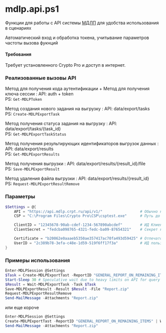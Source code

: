 # mdlp.api.ps1
Функции для работы с API системы [МДЛП](https://честныйзнак.рф/business/projects/medical_devices/) для удобства использования в сценариях 

Автоматический вход и обработка токена, учитывание параметров частоты вызова фукнций

#### Требования
Требует установленного Crypto Pro и доступ в интернет.

### Реализованные вызовы API

Метод для получения кода аутентификации + Метод для получения ключа сессии
: API:  auth + token <br>
  PS:  `Get-MDLPToken`

Метод создания нового задания на выгрузку
: API: data/export/tasks  
  PS:  `Create-MDLPExportTask`

Метод получения статуса задания на выгрузку
: API: data/export/tasks/{task_id}  
  PS: `Get-MDLPExportTaskStatus`
  
Метод получения результирующих идентификаторов выгрузок данных
: API: data/export/results  
  PS: `Get-MDLPExportResults`

Метод получения выгрузки 
: API: data/export/results/{result_id}/file  
  PS:  `Save-MDLPExportResult`

Метод удаления файла выгрузки
: API: data/export/results/{result_id}  
  PS:  `Request-MDLPExportResultRemove`

### Параметры
```PowerShell
$Settings = @{
    API = "https://api.mdlp.crpt.ru/api/v1/"                 # Обычно не меняется          
    CSP = "C:\Program Files\Crypto Pro\CSP\csptest.exe"      # Путь до Crypto Pro

    ClientID = "12345678-90ab-cdef-1234-567890abcdef"        # ИД Клиента из панели управления
    ClientSecret = "fedcba098765-4321-fedc-ba09-87654321"    # Секрет клиента

    Certificate = "b20062e0aaaeb5350ae357417ac70fa493d59425" # Отпечаток сертификата (thumbprint) пользователя
    UserID = "2c389b78-3efa-c48e-1d59-519f6ff17f3a"          # ИД пользователя (можно не указывать)
}
```

### Примеры использования
```PowerShell
Enter-MDLPSession @Settings
$Task = Create-MDLPExportTast -ReportID "GENERAL_REPORT_ON_REMAINING_ITEMS"
Start-Sleep 30 # Speculative wait due to heavy limits on API for query results
$Result = Wait-MDLPExportTask -Task $Task 
Save-MDLPExportResult -Result $Result -File "Report.zip" 
Request-MDLPExportResultRemove
Send-MailMessage -Attachments "Report.zip"
```

или еще короче 
```PowerShell
Enter-MDLPSession @Settings 
Create-MDLPExportTast -ReportID "GENERAL_REPORT_ON_REMAINING_ITEMS" | Wait-MDLPExportTask | Save-MDLPExportResult -Result $Result -File "Report.zip" | Request-MDLPExportResultRemove
Send-MailMessage -Attachments "Report.zip"
```


